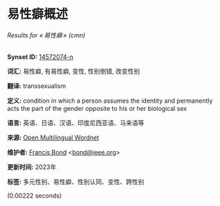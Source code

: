 # 易性癖概述

###### Results for « 易性癖 » (cmn)

**Synset ID:** [14572074-n](wn-gridx.cgi?gridmode=grid&synset=14572074-n&lang=cmn&lang2=eng)

**词汇:** 易性癖, 有易性癖, 变性, 性别倒错, 改变性别

**翻译:** transsexualism

**定义:** condition in which a person assumes the identity and permanently acts the part of the gender opposite to his or her biological sex

**语言:** 英语、日语、汉语、印度尼西亚语、马来语等

**来源:** [Open Multilingual Wordnet](https://omwn.org/omw1.html)

**维护者:** [Francis Bond](https://fcbond.github.io/) <[bond@ieee.org](mailto:bond@ieee.org)>

**更新时间:** 2023年

**标签:** 多元性别、易性癖、性别认同、变性、跨性别

(0.00222 seconds)